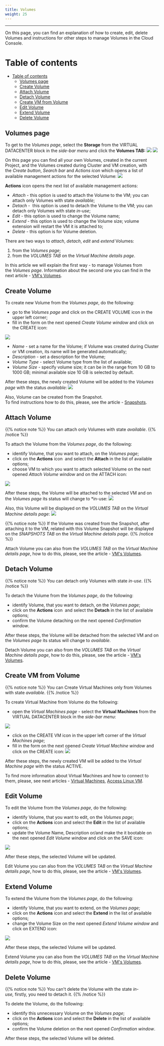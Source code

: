 ```yaml
---
title: Volumes
weight: 25
---
```

___
On this page, you can find an explanation of how to create, edit, delete Volumes and instructions for other steps to manage Volumes in the Cloud Console.

# Table of contents
- [Table of contents](#table-of-contents)
  - [Volumes page](#volumes-page)
  - [Create Volume](#create-volume)
  - [Attach Volume](#attach-volume)
  - [Detach Volume](#detach-volume)
  - [Create VM from Volume](#create-vm-from-volume)
  - [Edit Volume](#edit-volume)
  - [Extend Volume](#extend-volume)
  - [Delete Volume](#delete-volume)

## Volumes page
To get to the *Volumes page*, select the **Storage** from the VIRTUAL DATACENTER block in the *side-bar menu* and click the **Volumes TAB:**
![](../../../assets/images/vol/1.png?width=15pc&classes=border,shadow) 
![](../../../assets/images/vol/2.png?width=30pc&classes=border,shadow) 

On this page you can find all your own Volumes, created in the current Project, and the Volumes created during Cluster and VM creation, with the *Create button*, *Search bar* and *Actions icon* which opens a list of available management actions for the selected Volume:
![](../../../assets/images/vol/3.png?classes=border,shadow) 

**Actions** icon opens the next list of available management actions:
- *Attach* - this option is used to attach the Volume to the VM; you can attach only Volumes with state *available*;  
- *Detach* -  this option is used to detach the Volume to the VM; you can detach only Volumes with state *in-use*;  
- *Edit* - this option is used to change the Volume name;
- *Extend* - this option is used to change the Volume size; volume extension will restart the VM it is attached to;
- *Delete* - this option is for Volume deletion.

There are two ways to *attach*, *detach*, *edit* and *extend* Volumes:
1. from the *Volumes page*;
2. from the *VOLUMES TAB* on the *Virtual Machine details page*.

In this article we will explain the first way - to manage Volumes from the *Volumes page*. Information about the second one you can find in the next article - [VM's Volumes](https://docs.ventuscloud.eu/products/storage/manage-volumes/).  

## Create Volume
To create new Volume from the *Volumes page*, do the following:
- go to the *Volumes page* and click on the CREATE VOLUME icon in the upper left corner;
- fill in the form on the next opened *Create Volume window* and click on the CREATE icon:

![](../../../assets/images/vol/4.png?width=35pc&classes=border,shadow) 
  - *Name* - set a name for the Volume; if Volume was created during Cluster or VM creation, its name will be generated automatically;
  - *Description* - set a description for the Volume;
  - *Volume Type* - select Volume type from the list of available;
  - *Volume Size* - specify volume size; it can be in the range from 10 GB to 1000 GB; minimal available size 10 GB is selected by default.

After these steps, the newly created Volume will be added to the *Volumes page* with the status *available*:
![](../../../assets/images/vol/5.png?classes=border,shadow) 

Also, Volume can be created from the Snapshot.  
To find instructions how to do this, please, see the article - [Snapshots](https://docs.ventuscloud.eu/products/storage/snapshots/).

## Attach Volume
{{% notice note %}}
You can attach only Volumes with state *available*. 
{{% /notice %}}

To attach the Volume from the *Volumes page*, do the following:
- identify Volume, that you want to attach, on the *Volumes page*;
- click on the **Actions** icon  and select the **Attach** in the list of available options;
- choose VM to which you want to attach selected Volume on the next opened *Attach Volume window* and on the ATTACH icon:

![](../../../assets/images/vol/8.png?width=35pc&classes=border,shadow) 

After these steps, the Volume will be attached to the selected VM and on the *Volumes page* its status will change to *in-use:
![](../../../assets/images/vol/9.png?classes=border,shadow) 

Also, this Volume will be displayed on the *VOLUMES TAB* on the *Virtual Machine details page*:
![](../../../assets/images/vol/10.png?classes=border,shadow) 

{{% notice note %}}
If the Volume was created from the Snapshot, after attaching it to the VM, related with this Volume Snapshot will be displayed on the *SNAPSHOTS TAB* on the *Virtual Machine details page*. 
{{% /notice %}}

Attach Volume you can also from the *VOLUMES TAB* on the *Virtual Machine details page*, how to do this, please, see the article - [VM's Volumes](https://docs.ventuscloud.eu/products/storage/manage-volumes/).

## Detach Volume
{{% notice note %}}
You can detach only Volumes with state *in-use*. 
{{% /notice %}}

To detach the Volume from the *Volumes page*, do the following:
- identify Volume, that you want to detach, on the *Volumes page*;
- click on the **Actions** icon  and select the **Detach** in the list of available options;
- confirm the Volume detaching on the next opened *Confirmation window*.

After these steps, the Volume will be detached from the selected VM and on the *Volumes page* its status will change to *available*.

Detach Volume you can also from the *VOLUMES TAB* on the *Virtual Machine details page*, how to do this, please, see the article - [VM's Volumes](https://docs.ventuscloud.eu/products/storage/manage-volumes/).

## Create VM from Volume
{{% notice note %}}
You can Create Virtual Machines only from Volumes with state *available*. 
{{% /notice %}}

To create Virtual Machine from Volume do the following:
- open the *Virtual Machines page* - select the **Virtual Machines** from the VIRTUAL DATACENTER block in the *side-bar menu*:

![](../../../assets/images/vms/1.png?width=15pc&classes=border,shadow)  
- click on the CREATE VM icon in the upper left corner of the *Virtual Machines page*;
- fill in the form on the next opened *Create Virtual Machine window* and click on the CREATE icon:
![](../../../assets/images/tutorials/25.png?width=30pc&classes=border,shadow)

After these steps, the newly created VM will be added to the *Virtual Machine page* with the status ACTIVE.

To find more information about Virtual Machines and how to connect to them, please, see next articles - [Virtual Machines](https://docs.ventuscloud.eu/products/compute/virtual-machines/), [Access Linux VM](https://docs.ventuscloud.eu/products/compute/connect-linux-vm/). 

## Edit Volume
To edit the Volume from the *Volumes page*, do the following:
- identify Volume, that you want to edit, on the *Volumes page*;
- click on the **Actions** icon and select the **Edit** in the list of available options;
- update the Volume Name, Description or/and make the it bootable on the next opened *Edit Volume window* and click on the SAVE icon:

![](../../../assets/images/vol/6.png?width=35pc&classes=border,shadow)

After these steps, the selected Volume will be updated.

Edit Volume you can also from the *VOLUMES TAB* on the *Virtual Machine details page*, how to do this, please, see the article - [VM's Volumes](https://docs.ventuscloud.eu/products/storage/manage-volumes/).

## Extend Volume
To extend the Volume from the *Volumes page*, do the following:
- identify Volume, that you want to extend, on the *Volumes page*;
- click on the **Actions** icon and select the **Extend** in the list of available options;
- change the Volume Size on the next opened *Extend Volume window* and click on EXTEND icon:

![](../../../assets/images/vol/7.png?width=35pc&classes=border,shadow)

After these steps, the selected Volume will be updated.

Extend Volume you can also from the *VOLUMES TAB* on the *Virtual Machine details page*, how to do this, please, see the article - [VM's Volumes](https://docs.ventuscloud.eu/products/storage/manage-volumes/).


## Delete Volume
{{% notice note %}}
You can't delete the Volume with the state *in-use,* firstly, you need to detach it. 
{{% /notice %}}

To delete the Volume, do the following:
- identify this unnecessary Volume on the *Volumes page*;
- click on the **Actions** icon and select the **Delete** in the list of available options;
- confirm the Volume deletion on the next opened *Confirmation window*.

After these steps, the selected Volume will be deleted.

